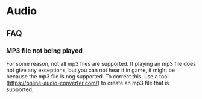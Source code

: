 # Audio

## FAQ

### MP3 file not being played
For some reason, not all mp3 files are supported. If playing an mp3 file does not give any exceptions, 
but you can not hear it in game, it might be because the mp3 file is nog supported. To correct this, use
a tool (https://online-audio-converter.com/) to create an mp3 file that is supported.
